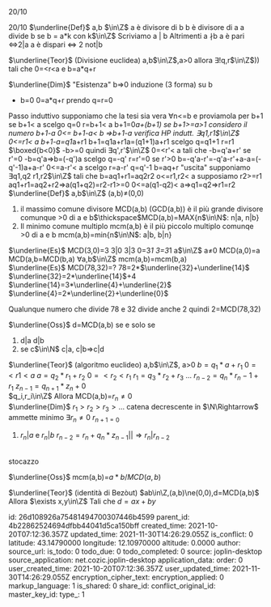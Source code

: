 20/10

20/10
$\underline{Def}$ a,b $\in\Z$ a è divisore di b
b è divisore di a
a divide b
se b = a*k con k$\in\Z$
Scriviamo a | b Altrimenti a $\nmid$b
a è pari $\Leftrightarrow$2|a
a è dispari $\Leftrightarrow$ 2 not|b

$\underline{Teor}$ (Divisione euclidea)
a,b$\in\Z$,a>0 allora $\exists$!q,r$\in\Z$))
tali che 0=<r\<a
e b=a*q+r


$\underline{Dim}$ "Esistenza"
b=>0 induzione (3 forma) su b
- b=0 0=a*q+r prendo q=r=0

Passo induttivo
supponiamo che la tesi sia vera $\forall$n<=b e proviamola per b+1
se b+1< a scelgo q=0 r=b+1< a
b+1=0*a+(b+1)
se b+1>=a>1 considero il numero b+1-a
0<= b+1-a< b $\Rightarrow$b+1-a verifica HP indutt.
$\exists$q1,r1$\in\Z$ 0<=r1< a
b+1-a=q1*a+r1
b+1=q1a+r1a=(q1+1)a+r1
scelgo q=q1+1 r=r1
<br>
$\boxed{b<0}$ -b>=0 quindi $\exists$q',r'$\in\Z$ 0=<r'< a
tali che -b=q'a+r'
se r'=0 -b=q'a$\Rightarrow$b=(-q')a scelgo q=-q' r=r'=0
se r'>0 b=-q'a-r'=-q'a-r'+a-a=(-q'-1)a+a-r'
0<=a-r'< a
scelgo r=a-r' q=q'-1
b=aq+r
"uscita" supponiamo $\exists$q1,q2
r1,r2$\in\Z$ tali che b=aq1+r1=aq2r2 o<=r1,r2< a
supposiamo r2>=r1
aq1+r1=aq2+r2$\Rightarrow$a(q1+q2)=r2-r1>=0
0<=a(q1-q2)< a$\Rightarrow$q1=q2$\Rightarrow$r1=r2
<br>
$\underline{Def}$ a,b$\in\Z$ (a,b)$\ne$(0,0)
1) il massimo comune divisore MCD(a,b) (GCD(a,b)) è il più grande divisore comunque >0 di a e b$\thickspace$MCD(a,b)=MAX{n$\in\N$: n|a, n|b}
2) Il minimo comune multiplo mcm(a,b) è il più piccolo multiplo comunqe >0 di a e b mcm(a,b)=min{n$\in\N$: a|b, b|n}

$\underline{Es}$ MCD(3,0)=3
3|0 3|3
0=3*1 3=3*1
a$\in\Z$ a$\ne$0 MCD(a,0)=a
MCD(a,b=MCD(b,a) $\forall$a,b$\in\Z$
mcm(a,b)=mcm(b,a)
<br>
$\underline{Es}$ MCD(78,32)=?
78=2*$\underline{32}+\underline{14}$
$\underline{32}=2*\underline{14}$+4
$\underline{14}=3*\underline{4}+\underline{2}$
$\underline{4}=2*\underline{2}+\underline{0}$

Qualunque numero che divide 78 e 32 divide anche 2 quindi 2=MCD(78,32)

$\underline{Oss}$ d=MCD(a,b) se e solo se
1) d|a d|b
2) se c$\in\N$ c|a, c|b$\Rightarrow$c|d

$\underline{Teor}$ (algoritmo euclideo) a,b$\in\Z$, a>0
$b=q_1*a+r_1$ $0=<r1<a$
$a=q_2*r_1+r_2$ $0=<r_2<r_1$
$r_1=q_3*r_2+r_3$
$\dots$
$r_{n-2}=q_n*r_n-1+r_1$
$z_{n-1}=q_{n+1}*z_n+0$
<br>
$q_i,r_i\in\Z$
Allora
MCD(a,b)=$r_n\ne0$
<br>
$\underline{Dim}$ $r_1>r_2>r_3>\dots$
catena decrescente in $\N\Rightarrow$ ammette minimo $\exists r_n\ne0$ $r_{n+1=0}$
1) $r_n|a$ e $r_n|b$
$r_{n-2}=r_n+q_n*z_{n-1}||\Rightarrow r_n|r_{n-2}$

<br>
stocazzo
<br>

$\underline{Oss}$ mcm(a,b)=${a*b}/{MCD(a,b)}$

$\underline{Teor}$ (identità di Bezòut)
$ab\in\Z,(a,b)\ne(0,0),d=MCD(a,b)$ Allora $\exists x,y\in\Z$ Tali che $d=ax+by$

id: 26d108926a75481494700307446b4599
parent_id: 4b22862524694dfbb44041d5ca150bff
created_time: 2021-10-20T07:12:36.357Z
updated_time: 2021-11-30T14:26:29.055Z
is_conflict: 0
latitude: 43.14790000
longitude: 12.10970000
altitude: 0.0000
author: 
source_url: 
is_todo: 0
todo_due: 0
todo_completed: 0
source: joplin-desktop
source_application: net.cozic.joplin-desktop
application_data: 
order: 0
user_created_time: 2021-10-20T07:12:36.357Z
user_updated_time: 2021-11-30T14:26:29.055Z
encryption_cipher_text: 
encryption_applied: 0
markup_language: 1
is_shared: 0
share_id: 
conflict_original_id: 
master_key_id: 
type_: 1
